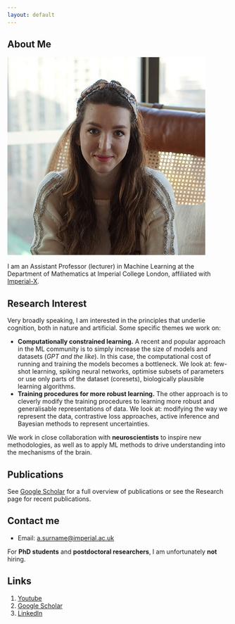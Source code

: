 ```yaml
---
layout: default
---
```


## About Me

<img class="profile-picture" src="DSC08053_mod.jpeg">

I am an Assistant Professor (lecturer) in Machine Learning at the Department of Mathematics at Imperial College London, affiliated with [Imperial-X](https://ix.imperial.ac.uk/).

## Research Interest

Very broadly speaking, I am interested in the principles that underlie cognition, both in nature and artificial. Some specific themes we work on:

* **Computationally constrained learning.** A recent and popular approach in the ML community is to simply increase the size of models and datasets (*GPT and the like*). In this case, the computational cost of running and training the models becomes a bottleneck. We look at: few-shot learning, spiking neural networks, optimise subsets of parameters or use only parts of the dataset (coresets), biologically plausible learning algorithms.
* **Training procedures for more robust learning.** The other approach is to cleverly modify the training procedures to learning more robust and generalisable representations of data. We look at: modifying the way we represent the data, contrastive loss approaches, active inference and Bayesian methods to represent uncertainties.

We work in close collaboration with **neuroscientists** to inspire new methodologies, as well as to apply ML methods to drive understanding into the mechanisms of the brain.

## Publications

See [Google Scholar](https://scholar.google.com/citations?user=6y1FmgQAAAAJ&hl=en&oi=ao) for a full overview of publications or see the Research page for recent publications.

## Contact me

* Email: a.surname@imperial.ac.uk

For **PhD students** and **postdoctoral researchers**, I am unfortunately **not** hiring.

## Links

1. [Youtube](https://www.youtube.com/@anastasiaborovykh120)
2. [Google Scholar](https://scholar.google.com/citations?user=6y1FmgQAAAAJ&hl=en&oi=ao)
3. [LinkedIn](https://www.linkedin.com/in/anastasia-borovykh-10380584/)
